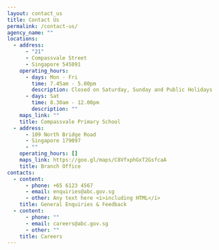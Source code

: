 ```yaml
---
layout: contact_us
title: Contact Us
permalink: /contact-us/
agency_name: ""
locations:
  - address:
      - "21"
      - Compassvale Street
      - Singapore 545091
    operating_hours:
      - days: Mon - Fri
        time: 7.45am - 5.00pm
        description: Closed on Saturday, Sunday and Public Holidays
      - days: Sat
        time: 8.30am - 12.00pm
        description: ""
    maps_link: ""
    title: Compassvale Primary School
  - address:
      - 109 North Bridge Road
      - Singapore 179097
      - ""
    operating_hours: []
    maps_link: https://goo.gl/maps/C8VfxphGxT2GsfcaA
    title: Branch Office
contacts:
  - content:
      - phone: +65 6123 4567
      - email: enquiries@abc.gov.sg
      - other: Any text here <i>including HTML</i>
    title: General Enquiries & Feedback
  - content:
      - phone: ""
      - email: careers@abc.gov.sg
      - other: ""
    title: Careers
---
```

